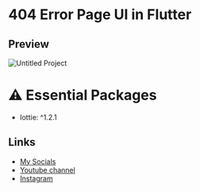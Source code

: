 # 404 Error Page UI in Flutter
## Preview
![Untitled Project](https://user-images.githubusercontent.com/91388754/152856029-da04a6d0-f247-43fd-a67f-275e77d6ed1b.gif)
# ⚠️ Essential Packages 
* lottie: ^1.2.1
## Links
* [My Socials](https://znap.link/CodeWithFlexz)
* [Youtube channel](https://www.youtube.com/channel/UCLVrYXt3SL9rT-IcDmgU9Wg)
* [Instagram](https://instagram.com/codewithflexz)
